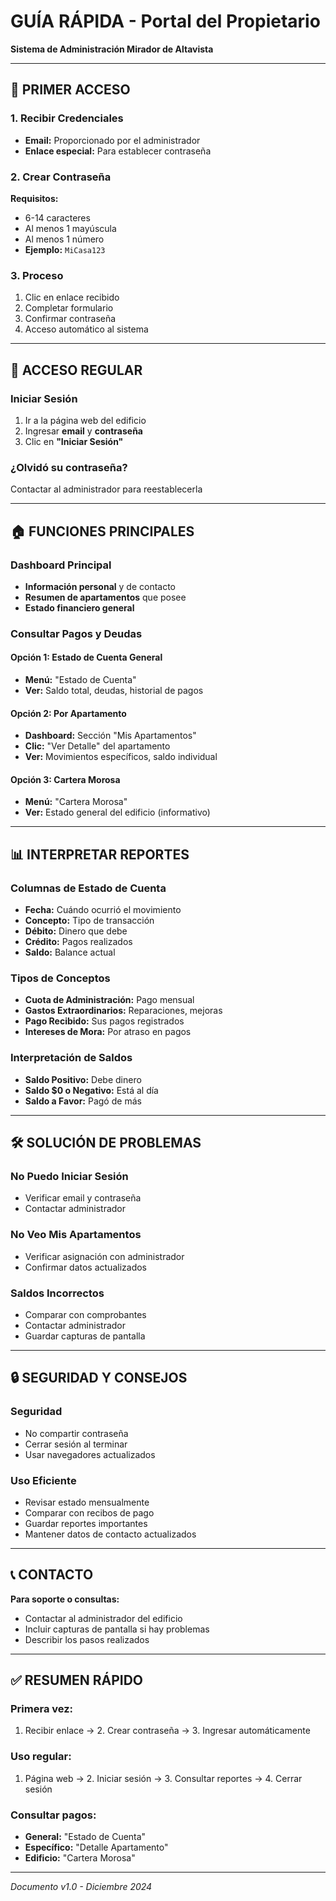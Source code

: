 # GUÍA RÁPIDA - Portal del Propietario
**Sistema de Administración Mirador de Altavista**

---

## 🔐 PRIMER ACCESO

### 1. Recibir Credenciales
- **Email:** Proporcionado por el administrador
- **Enlace especial:** Para establecer contraseña

### 2. Crear Contraseña
**Requisitos:**
- 6-14 caracteres
- Al menos 1 mayúscula
- Al menos 1 número
- **Ejemplo:** `MiCasa123`

### 3. Proceso
1. Clic en enlace recibido
2. Completar formulario
3. Confirmar contraseña
4. Acceso automático al sistema

---

## 🚪 ACCESO REGULAR

### Iniciar Sesión
1. Ir a la página web del edificio
2. Ingresar **email** y **contraseña**
3. Clic en **"Iniciar Sesión"**

### ¿Olvidó su contraseña?
Contactar al administrador para reestablecerla

---

## 🏠 FUNCIONES PRINCIPALES

### Dashboard Principal
- **Información personal** y de contacto
- **Resumen de apartamentos** que posee
- **Estado financiero general**

### Consultar Pagos y Deudas

#### Opción 1: Estado de Cuenta General
- **Menú:** "Estado de Cuenta"
- **Ver:** Saldo total, deudas, historial de pagos

#### Opción 2: Por Apartamento
- **Dashboard:** Sección "Mis Apartamentos"
- **Clic:** "Ver Detalle" del apartamento
- **Ver:** Movimientos específicos, saldo individual

#### Opción 3: Cartera Morosa
- **Menú:** "Cartera Morosa"
- **Ver:** Estado general del edificio (informativo)

---

## 📊 INTERPRETAR REPORTES

### Columnas de Estado de Cuenta
- **Fecha:** Cuándo ocurrió el movimiento
- **Concepto:** Tipo de transacción
- **Débito:** Dinero que debe
- **Crédito:** Pagos realizados
- **Saldo:** Balance actual

### Tipos de Conceptos
- **Cuota de Administración:** Pago mensual
- **Gastos Extraordinarios:** Reparaciones, mejoras
- **Pago Recibido:** Sus pagos registrados
- **Intereses de Mora:** Por atraso en pagos

### Interpretación de Saldos
- **Saldo Positivo:** Debe dinero
- **Saldo $0 o Negativo:** Está al día
- **Saldo a Favor:** Pagó de más

---

## 🛠️ SOLUCIÓN DE PROBLEMAS

### No Puedo Iniciar Sesión
- Verificar email y contraseña
- Contactar administrador

### No Veo Mis Apartamentos
- Verificar asignación con administrador
- Confirmar datos actualizados

### Saldos Incorrectos
- Comparar con comprobantes
- Contactar administrador
- Guardar capturas de pantalla

---

## 🔒 SEGURIDAD Y CONSEJOS

### Seguridad
- No compartir contraseña
- Cerrar sesión al terminar
- Usar navegadores actualizados

### Uso Eficiente
- Revisar estado mensualmente
- Comparar con recibos de pago
- Guardar reportes importantes
- Mantener datos de contacto actualizados

---

## 📞 CONTACTO

**Para soporte o consultas:**
- Contactar al administrador del edificio
- Incluir capturas de pantalla si hay problemas
- Describir los pasos realizados

---

## ✅ RESUMEN RÁPIDO

### Primera vez:
1. Recibir enlace → 2. Crear contraseña → 3. Ingresar automáticamente

### Uso regular:
1. Página web → 2. Iniciar sesión → 3. Consultar reportes → 4. Cerrar sesión

### Consultar pagos:
- **General:** "Estado de Cuenta"
- **Específico:** "Detalle Apartamento"
- **Edificio:** "Cartera Morosa"

---

*Documento v1.0 - Diciembre 2024*
